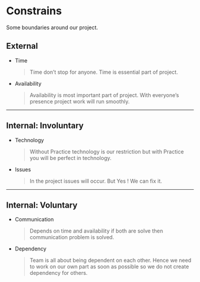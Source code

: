 # Constrains

Some boundaries around our project.

## External

- Time

  > Time don’t stop for anyone. Time is essential part of project.

- Availability
  > Availability is most important part of project. With everyone’s presence
  > project work will run smoothly.

---

## Internal: Involuntary

- Technology

  > Without Practice technology is our restriction but with Practice you will be
  > perfect in technology.

- Issues
  > In the project issues will occur. But Yes ! We can fix it.

---

## Internal: Voluntary

- Communication

  > Depends on time and availability if both are solve then communication
  > problem is solved.

- Dependency
  > Team is all about being dependent on each other. Hence we need to work on
  > our own part as soon as possible so we do not create dependency for others.
